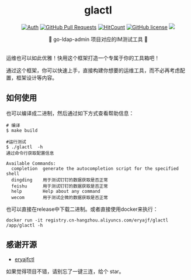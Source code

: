 <div align="center">
<h1>glactl</h1>

[![Auth](https://img.shields.io/badge/Auth-eryajf-ff69b4)](https://github.com/eryajf)
[![GitHub Pull Requests](https://img.shields.io/github/stars/eryajf/glactl)](https://github.com/eryajf/glactl/stargazers)
[![HitCount](https://views.whatilearened.today/views/github/eryajf/glactl.svg)](https://github.com/eryajf/glactl)
[![GitHub license](https://img.shields.io/github/license/eryajf/glactl)](https://github.com/eryajf/glactl/blob/main/LICENSE)
[![](https://img.shields.io/badge/Awesome-MyStarList-c780fa?logo=Awesome-Lists)](https://github.com/eryajf/awesome-stars-eryajf#readme)

<p> 🌉 go-ldap-admin 项目对应的IM测试工具 🌉</p>

<img src="https://camo.githubusercontent.com/82291b0fe831bfc6781e07fc5090cbd0a8b912bb8b8d4fec0696c881834f81ac/68747470733a2f2f70726f626f742e6d656469612f394575424971676170492e676966" width="800"  height="3">

</div>

运维也可以如此优雅！快用这个框架打造一个专属于你的工具箱吧！

通过这个框架，你可以快速上手，直接构建你想要的运维工具，而不必再考虑配置，框架设计等内容。

## 如何使用


也可以编译成二进制，然后通过如下方式查看帮助信息：

```
# 编译
$ make build

#运行测试
$ ./glactl  -h
通过命令行获取配置信息

Available Commands:
  completion  generate the autocompletion script for the specified shell
  dingding    用于测试钉钉的数据获取是否正常
  feishu      用于测试钉钉的数据获取是否正常
  help        Help about any command
  wecom       用于测试企微的数据获取是否正常
```

也可以直接在release中下载二进制。或者直接使用docker来执行：

```
docker run -it registry.cn-hangzhou.aliyuncs.com/eryajf/glactl /app/glactl -h
```

## 感谢开源

- [eryajfctl](https://github.com/eryajf/eryajfctl)

如果觉得项目不错，请别忘了一键三连，给个 star。